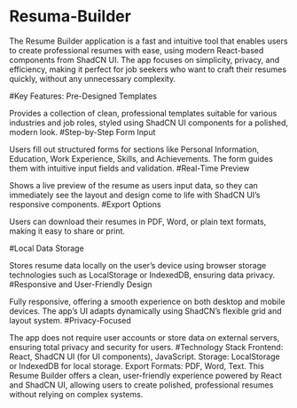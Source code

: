 # Resuma-Builder
The Resume Builder application is a fast and intuitive tool that enables users to create professional resumes with ease, using modern React-based components from ShadCN UI. The app focuses on simplicity, privacy, and efficiency, making it perfect for job seekers who want to craft their resumes quickly, without any unnecessary complexity.

#Key Features:
Pre-Designed Templates

Provides a collection of clean, professional templates suitable for various industries and job roles, styled using ShadCN UI components for a polished, modern look.
#Step-by-Step Form Input

Users fill out structured forms for sections like Personal Information, Education, Work Experience, Skills, and Achievements. The form guides them with intuitive input fields and validation.
#Real-Time Preview

Shows a live preview of the resume as users input data, so they can immediately see the layout and design come to life with ShadCN UI’s responsive components.
#Export Options

Users can download their resumes in PDF, Word, or plain text formats, making it easy to share or print.

#Local Data Storage

Stores resume data locally on the user’s device using browser storage technologies such as LocalStorage or IndexedDB, ensuring data privacy.
#Responsive and User-Friendly Design

Fully responsive, offering a smooth experience on both desktop and mobile devices. The app’s UI adapts dynamically using ShadCN’s flexible grid and layout system.
#Privacy-Focused

The app does not require user accounts or store data on external servers, ensuring total privacy and security for users.
#Technology Stack
Frontend: React, ShadCN UI (for UI components), JavaScript.
Storage: LocalStorage or IndexedDB for local storage.
Export Formats: PDF, Word, Text.
This Resume Builder offers a clean, user-friendly experience powered by React and ShadCN UI, allowing users to create polished, professional resumes without relying on complex systems.
